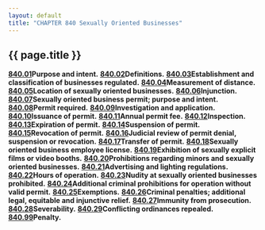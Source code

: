 ```yaml
---
layout: default 
title: "CHAPTER 840 Sexually Oriented Businesses"
---
```


{{ page.title }}
----------------

[**840.01**](3c732db4.html)**Purpose and intent.**
[**840.02**](3c7806a9.html)**Definitions.**
[**840.03**](3cafc2f5.html)**Establishment and classification of
businesses regulated.** [**840.04**](3cb5a58e.html)**Measurement of
distance.** [**840.05**](3cb9934c.html)**Location of sexually oriented
businesses.** [**840.06**](3cbfff08.html)**Injunction.**
[**840.07**](3cc3d366.html)**Sexually oriented business permit; purpose
and intent.** [**840.08**](3cc728cc.html)**Permit required.**
[**840.09**](3cf5a4a9.html)**Investigation and application.**
[**840.10**](3cfb9fda.html)**Issuance of permit.**
[**840.11**](3d185386.html)**Annual permit fee.**
[**840.12**](3d1cfc48.html)**Inspection.**
[**840.13**](3d22aa1b.html)**Expiration of permit.**
[**840.14**](3d281fb5.html)**Suspension of permit.**
[**840.15**](3d36070c.html)**Revocation of permit.**
[**840.16**](3d470cb7.html)**Judicial review of permit denial,
suspension or revocation.** [**840.17**](3d4b8c22.html)**Transfer of
permit.** [**840.18**](3d591e83.html)**Sexually oriented business
employee license.** [**840.19**](3d74fb10.html)**Exhibition of sexually
explicit films or video booths.**
[**840.20**](3d83e3d8.html)**Prohibitions regarding minors and**
**sexually oriented businesses.**
[**840.21**](3d8c8170.html)**Advertising and lighting regulations.**
[**840.22**](3d9694bb.html)**Hours of operation.**
[**840.23**](3d9c1395.html)**Nudity at sexually oriented businesses
prohibited.** [**840.24**](3da2a540.html)**Additional criminal
prohibitions for operation without valid permit.**
[**840.25**](3daa1541.html)**Exemptions.**
[**840.26**](3db64013.html)**Criminal penalties; additional legal,
equitable and injunctive relief.** [**840.27**](3dc074ea.html)**Immunity
from prosecution.** [**840.28**](3dc45e0d.html)**Severability.**
[**840.29**](3dc848bb.html)**Conflicting ordinances repealed.**
[**840.99**](3dcc6689.html)**Penalty.**

